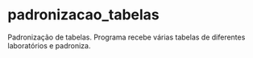 # padronizacao_tabelas
Padronização de tabelas. Programa recebe várias tabelas de diferentes laboratórios e padroniza.
